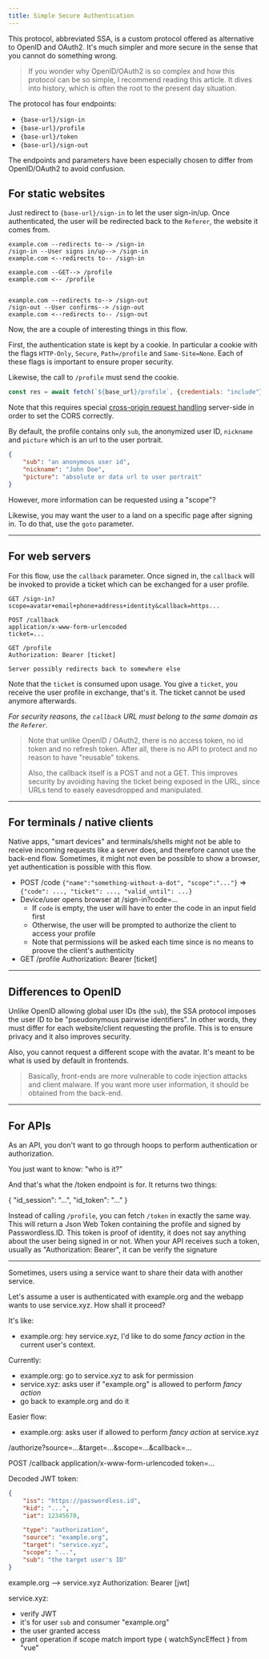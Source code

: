 ```yaml
---
title: Simple Secure Authentication
---
```


This protocol, abbreviated SSA, is a custom protocol offered as alternative to OpenID and OAuth2.
It's much simpler and more secure in the sense that you cannot do something wrong.

> If you wonder why OpenID/OAuth2 is so complex and how this protocol can be so simple, I recommend reading this article.
> It dives into history, which is often the root to the present day situation.

The protocol has four endpoints:

- `{base-url}/sign-in`
- `{base-url}/profile`
- `{base-url}/token`
- `{base-url}/sign-out`

The endpoints and parameters have been especially chosen to differ from OpenID/OAuth2 to avoid confusion.


For static websites
-------------------

Just redirect to `{base-url}/sign-in` to let the user sign-in/up.
Once authenticated, the user will be redirected back to the `Referer`, the website it comes from.

```mermaid
example.com --redirects to--> /sign-in
/sign-in --User signs in/up--> /sign-in
example.com <--redirects to-- /sign-in

example.com --GET--> /profile
example.com <-- /profile


example.com --redirects to--> /sign-out
/sign-out --User confirms--> /sign-out
example.com <--redirects to-- /sign-out
```

Now, the are a couple of interesting things in this flow.

First, the authentication state is kept by a cookie. In particular a cookie with the flags `HTTP-Only`, `Secure`, `Path=/profile` and `Same-Site=None`.
Each of these flags is important to ensure proper security.

Likewise, the call to `/profile` must send the cookie.

```js
const res = await fetch(`${base_url}/profile`, {credentials: "include"})
```

Note that this requires special [cross-origin request handling](https://developer.mozilla.org/en-US/docs/Web/HTTP/CORS#requests_with_credentials) server-side in order to set the CORS correctly.

By default, the profile contains only `sub`, the anonymized user ID, `nickname` and `picture` which is an url to the user portrait.

```json
{
    "sub": "an anonymous user id",
    "nickname": "John Doe",
    "picture": "absolute or data url to user portrait"
}
```

However, more information can be requested using a "scope"?

Likewise, you may want the user to a land on a specific page after signing in. To do that, use the `goto` parameter.


---

For web servers
---------------

For this flow, use the `callback` parameter. Once signed in, the `callback` will be invoked to provide a ticket which can be exchanged for a user profile.

    GET /sign-in?scope=avatar+email+phone+address+identity&callback=https...

    POST /callback
    application/x-www-form-urlencoded
    ticket=...

    GET /profile
    Authorization: Bearer [ticket]

    Server possibly redirects back to somewhere else

Note that the `ticket` is consumed upon usage.
You give a `ticket`, you receive the user profile in exchange, that's it.
The ticket cannot be used anymore afterwards.

*For security reasons, the `callback` URL must belong to the same domain as the `Referer`.*


> Note that unlike OpenID / OAuth2, there is no access token, no id token and no refresh token.
> After all, there is no API to protect and no reason to have "reusable" tokens.
>
> Also, the callback itself is a POST and not a GET.
> This improves security by avoiding having the ticket being exposed in the URL,
> since URLs tend to easely eavesdropped and manipulated.


---

For terminals / native clients
------------------------------

Native apps, "smart devices" and terminals/shells might not be able to receive incoming requests like a server does, and therefore cannot use the back-end flow.
Sometimes, it might not even be possible to show a browser, yet authentication is possible with this flow.

- POST /code
       `{"name":"something-without-a-dot", "scope":"..."}`
       => `{"code": ..., "ticket": ..., "valid_until": ...}`
- Device/user opens browser at /sign-in?code=...
    - If `code` is empty, the user will have to enter the code in an input field first
    - Otherwise, the user will be prompted to authorize the client to access your profile
    - Note that permissions will be asked each time since is no means to proove the client's authenticity
- GET /profile
  Authorization: Bearer [ticket]

---

Differences to OpenID
---------------------

Unlike OpenID allowing global user IDs (the `sub`), the SSA protocol imposes the user ID to be "pseudonymous pairwise identifiers".
In other words, they must differ for each website/client requesting the profile. This is to ensure privacy and it also improves security.

Also, you cannot request a different scope with the avatar. It's meant to be what is used by default in frontends.

> Basically, front-ends are more vulnerable to code injection attacks and client malware.
> If you want more user information, it should be obtained from the back-end. 

---

For APIs
--------

As an API, you don't want to go through hoops to perform authentication or authorization.

You just want to know: "who is it?"

And that's what the /token endpoint is for. It returns two things:

{
    "id_session": "...",
    "id_token": "..."
}

Instead of calling `/profile`, you can fetch `/token` in exactly the same way.
This will return a Json Web Token containing the profile and signed by Passwordless.ID.
This token is proof of identity, it does not say anything about the user being signed in or not.
When your API receives such a token, usually as "Authorization: Bearer", it can be verify the signature 




----

Sometimes, users using a service want to share their data with another service.



Let's assume a user is authenticated with example.org and the webapp wants to use service.xyz.
How shall it proceed?

It's like:

- example.org: hey service.xyz, I'd like to do some *fancy action* in the current user's context.

Currently:

- example.org: go to service.xyz to ask for permission
- service.xyz: asks user if "example.org" is allowed to perform *fancy action*
- go back to example.org and do it

Easier flow:

- example.org: asks user if allowed to perform *fancy action* at service.xyz

/authorize?source=...&target=...&scope=...&callback=...

POST /callback
    application/x-www-form-urlencoded
    token=...

Decoded JWT token:

```json
{
    "iss": "https://passwordless.id",
    "kid": "...",
    "iat": 12345678,

    "type": "authorization",
    "source": "example.org",
    "target": "service.xyz",
    "scope": "...",
    "sub": "the target user's ID"
}
```


example.org --> service.xyz
Authorization: Bearer [jwt]

service.xyz:

- verify JWT
- it's for user `sub` and consumer "example.org"
- the user granted access
- grant operation if scope match
import type { watchSyncEffect } from "vue"

